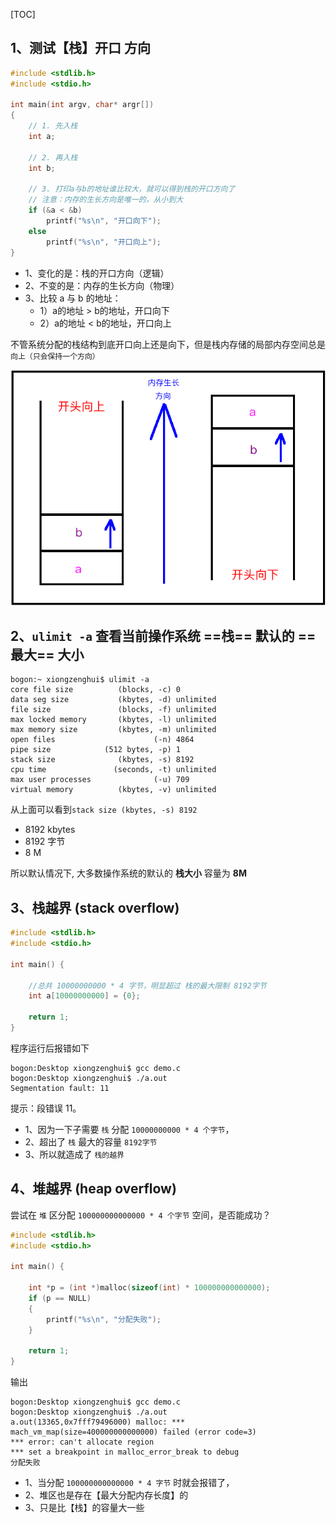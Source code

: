 [TOC]



## 1、测试【栈】开口 方向

```c
#include <stdlib.h>
#include <stdio.h>

int main(int argv, char* argr[])
{
	// 1. 先入栈
	int a;

	// 2. 再入栈
	int b;
	
	// 3. 打印a与b的地址谁比较大，就可以得到栈的开口方向了
	// 注意：内存的生长方向是唯一的，从小到大
	if (&a < &b)
		printf("%s\n", "开口向下");
	else 
		printf("%s\n", "开口向上");
}
```

- 1、变化的是：栈的开口方向（逻辑）
- 2、不变的是：内存的生长方向（物理）
- 3、比较 a 与 b 的地址：
  - 1）a的地址 > b的地址，开口向下
  - 2）a的地址 < b的地址，开口向上

不管系统分配的栈结构到底开口向上还是向下，但是栈内存储的局部内存空间总是`向上（只会保持一个方向）`

![](cyuyan_02.png)





## 2、`ulimit -a` 查看当前操作系统 ==栈== 默认的 ==最大== 大小

```
bogon:~ xiongzenghui$ ulimit -a
core file size          (blocks, -c) 0
data seg size           (kbytes, -d) unlimited
file size               (blocks, -f) unlimited
max locked memory       (kbytes, -l) unlimited
max memory size         (kbytes, -m) unlimited
open files                      (-n) 4864
pipe size            (512 bytes, -p) 1
stack size              (kbytes, -s) 8192
cpu time               (seconds, -t) unlimited
max user processes              (-u) 709
virtual memory          (kbytes, -v) unlimited

```

从上面可以看到`stack size (kbytes, -s) 8192`

- 8192 kbytes
- 8192 字节
- 8 M

所以默认情况下, 大多数操作系统的默认的 **栈大小** 容量为 **8M**



## 3、栈越界 (stack overflow)

```c
#include <stdlib.h>
#include <stdio.h>

int main() {	

	//总共 10000000000 * 4 字节，明显超过 栈的最大限制 8192字节
	int a[10000000000] = {0};

	return 1;
}
```

程序运行后报错如下

```
bogon:Desktop xiongzenghui$ gcc demo.c
bogon:Desktop xiongzenghui$ ./a.out
Segmentation fault: 11
```

提示：段错误 11。

- 1、因为一下子需要 `栈` 分配 `10000000000 * 4 个字节`，
- 2、超出了 `栈` 最大的容量 `8192字节`
- 3、所以就造成了 `栈的越界`



## 4、堆越界 (heap overflow)

尝试在 `堆` 区分配 `100000000000000 * 4 个字节` 空间，是否能成功？

```c
#include <stdlib.h>
#include <stdio.h>

int main() {	

	int *p = (int *)malloc(sizeof(int) * 100000000000000);
	if (p == NULL)
	{
		printf("%s\n", "分配失败");
	}

	return 1;
}
```

输出

```
bogon:Desktop xiongzenghui$ gcc demo.c
bogon:Desktop xiongzenghui$ ./a.out
a.out(13365,0x7fff79496000) malloc: *** mach_vm_map(size=400000000000000) failed (error code=3)
*** error: can't allocate region
*** set a breakpoint in malloc_error_break to debug
分配失败
```

- 1、当分配 `100000000000000 * 4 字节` 时就会报错了，
- 2、堆区也是存在【最大分配内存长度】的
- 3、只是比【栈】的容量大一些


